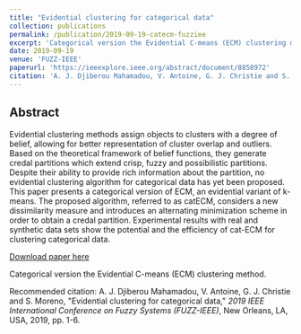 ```yaml
---
title: "Evidential clustering for categorical data"
collection: publications
permalink: /publication/2019-09-19-catecm-fuzziee
excerpt: 'Categorical version the Evidential C-means (ECM) clustering method.'
date: 2019-09-19
venue: 'FUZZ-IEEE'
paperurl: 'https://ieeexplore.ieee.org/abstract/document/8858972'
citation: 'A. J. Djiberou Mahamadou, V. Antoine, G. J. Christie and S. Moreno, &quot;Evidential clustering for categorical data,&quot; <i>2019 IEEE International Conference on Fuzzy Systems (FUZZ-IEEE)</i>, New Orleans, LA, USA, 2019, pp. 1-6.'
---
```


## Abstract

Evidential clustering methods assign objects to clusters with a degree of belief, allowing for better representation of cluster overlap and outliers. Based on the theoretical framework of belief functions, they generate credal partitions which extend crisp, fuzzy and possibilistic partitions. Despite their ability to provide rich information about the partition, no evidential clustering algorithm for categorical data has yet been proposed. This paper presents a categorical version of ECM, an evidential variant of k-means. The proposed algorithm, referred to as catECM, considers a new dissimilarity measure and introduces an alternating minimization scheme in order to obtain a credal partition. Experimental results with real and synthetic data sets show the potential and the efficiency of cat-ECM for clustering categorical data.

<a href='https://ieeexplore.ieee.org/abstract/document/8858972'>Download paper here</a>

Categorical version the Evidential C-means (ECM) clustering method.

Recommended citation: A. J. Djiberou Mahamadou, V. Antoine, G. J. Christie and S. Moreno, "Evidential clustering for categorical data," <i>2019 IEEE International Conference on Fuzzy Systems (FUZZ-IEEE)</i>, New Orleans, LA, USA, 2019, pp. 1-6.
